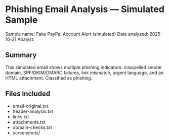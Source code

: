 # Phishing Email Analysis — Simulated Sample

Sample name: Fake PayPal Account Alert (simulated)
Date analyzed: 2025-10-21
Analyst: <your name or GitHub username>

## Summary
This simulated email shows multiple phishing indicators: misspelled sender domain, SPF/DKIM/DMARC failures, link mismatch, urgent language, and an HTML attachment. Classified as phishing.

## Files included
- email-original.txt
- header-analysis.txt
- links.txt
- attachments.txt
- domain-checks.txt
- screenshots/
